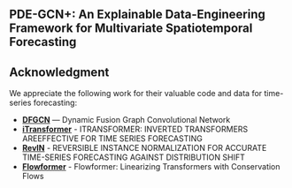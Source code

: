 ## PDE-GCN+: An Explainable Data-Engineering Framework for Multivariate Spatiotemporal Forecasting














##  Acknowledgment

We appreciate the following work for their valuable code and data for time-series forecasting:

- **[DFGCN](https://github.com/junjieyePhD/DFGCN/tree/main)** — Dynamic Fusion Graph Convolutional Network
- **[iTransformer](https://github.com/thuml/iTransformer)** - ITRANSFORMER: INVERTED TRANSFORMERS AREEFFECTIVE FOR TIME SERIES FORECASTING
- **[RevIN](https://github.com/ts-kim/RevIN)** - REVERSIBLE INSTANCE NORMALIZATION FOR ACCURATE TIME-SERIES FORECASTING AGAINST DISTRIBUTION SHIFT
- **[Flowformer](https://github.com/thuml/Flowformer)** - Flowformer: Linearizing Transformers with Conservation Flows
